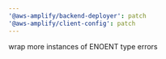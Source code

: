 ```yaml
---
'@aws-amplify/backend-deployer': patch
'@aws-amplify/client-config': patch
---
```


wrap more instances of ENOENT type errors

